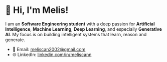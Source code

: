 # 👋 Hi, I'm Melis!

I am an **Software Engineering student** with a deep passion for **Artificial Intelligence**, **Machine Learning**, **Deep Learning**, and especially **Generative AI**. My focus is on building intelligent systems that learn, reason and generate.

- 📧 Email: [meliscan2002@gmail.com](mailto:meliscan2002@gmail.com)
- 🌐 LinkedIn: [linkedin.com/in/meliscann](https://linkedin.com/in/meliscann)

